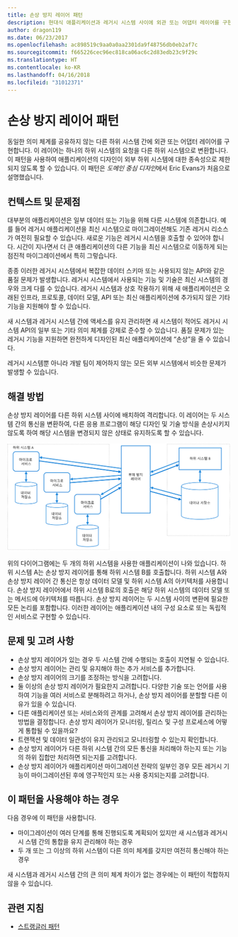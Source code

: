 ```yaml
---
title: 손상 방지 레이어 패턴
description: 현대식 애플리케이션과 레거시 시스템 사이에 외관 또는 어댑터 레이어를 구현합니다.
author: dragon119
ms.date: 06/23/2017
ms.openlocfilehash: ac898519c9aa0a0aa2301da9f48756db0eb2af7c
ms.sourcegitcommit: f665226cec96ec818ca06ac6c2d83edb23c9f29c
ms.translationtype: HT
ms.contentlocale: ko-KR
ms.lasthandoff: 04/16/2018
ms.locfileid: "31012371"
---
```

# <a name="anti-corruption-layer-pattern"></a>손상 방지 레이어 패턴

동일한 의미 체계를 공유하지 않는 다른 하위 시스템 간에 외관 또는 어댑터 레이어를 구현합니다. 이 레이어는 하나의 하위 시스템의 요청을 다른 하위 시스템으로 변환합니다. 이 패턴을 사용하여 애플리케이션의 디자인이 외부 하위 시스템에 대한 종속성으로 제한되지 않도록 할 수 있습니다. 이 패턴은 *도메인 중심 디자인*에서 Eric Evans가 처음으로 설명했습니다.

## <a name="context-and-problem"></a>컨텍스트 및 문제점

대부분의 애플리케이션은 일부 데이터 또는 기능을 위해 다른 시스템에 의존합니다. 예를 들어 레거시 애플리케이션을 최신 시스템으로 마이그레이션해도 기존 레거시 리소스가 여전히 필요할 수 있습니다. 새로운 기능은 레거시 시스템을 호출할 수 있어야 합니다. 시간이 지나면서 더 큰 애플리케이션의 다른 기능을 최신 시스템으로 이동하게 되는 점진적 마이그레이션에서 특히 그렇습니다.

종종 이러한 레거시 시스템에서 복잡한 데이터 스키마 또는 사용되지 않는 API와 같은 품질 문제가 발생합니다. 레거시 시스템에서 사용되는 기능 및 기술은 최신 시스템의 경우와 크게 다를 수 있습니다. 레거시 시스템과 상호 작용하기 위해 새 애플리케이션은 오래된 인프라, 프로토콜, 데이터 모델, API 또는 최신 애플리케이션에 추가되지 않은 기타 기능을 지원해야 할 수 있습니다.

새 시스템과 레거시 시스템 간에 액세스를 유지 관리하면 새 시스템이 적어도 레거시 시스템 API의 일부 또는 기타 의미 체계를 강제로 준수할 수 있습니다. 품질 문제가 있는 레거시 기능을 지원하면 완전하게 디자인된 최신 애플리케이션에 “손상”을 줄 수 있습니다. 

레거시 시스템뿐 아니라 개발 팀이 제어하지 않는 모든 외부 시스템에서 비슷한 문제가 발생할 수 있습니다. 

## <a name="solution"></a>해결 방법

손상 방지 레이어를 다른 하위 시스템 사이에 배치하여 격리합니다. 이 레이어는 두 시스템 간의 통신을 변환하여, 다른 응용 프로그램이 해당 디자인 및 기술 방식을 손상시키지 않도록 하여 해당 시스템을 변경되지 않은 상태로 유지하도록 할 수 있습니다.

![](./_images/anti-corruption-layer.png) 

위의 다이어그램에는 두 개의 하위 시스템을 사용한 애플리케이션이 나와 있습니다. 하위 시스템 A는 손상 방지 레이어를 통해 하위 시스템 B를 호출합니다. 하위 시스템 A와 손상 방지 레이어 간 통신은 항상 데이터 모델 및 하위 시스템 A의 아키텍처를 사용합니다. 손상 방지 레이어에서 하위 시스템 B로의 호출은 해당 하위 시스템의 데이터 모델 또는 메서드에 아키텍처를 따릅니다. 손상 방지 레이어는 두 시스템 사이의 변환에 필요한 모든 논리를 포함합니다. 이러한 레이어는 애플리케이션 내의 구성 요소로 또는 독립적인 서비스로 구현할 수 있습니다.

## <a name="issues-and-considerations"></a>문제 및 고려 사항

- 손상 방지 레이어가 있는 경우 두 시스템 간에 수행되는 호출이 지연될 수 있습니다.
- 손상 방지 레이어는 관리 및 유지해야 하는 추가 서비스를 추가합니다.
- 손상 방지 레이어의 크기를 조정하는 방식을 고려합니다.
- 둘 이상의 손상 방지 레이어가 필요한지 고려합니다. 다양한 기술 또는 언어를 사용하여 기능을 여러 서비스로 분해하려고 하거나, 손상 방지 레이어를 분할할 다른 이유가 있을 수 있습니다.
- 다른 애플리케이션 또는 서비스와의 관계를 고려해서 손상 방지 레이어를 관리하는 방법을 결정합니다. 손상 방지 레이어가 모니터링, 릴리스 및 구성 프로세스에 어떻게 통합될 수 있을까요?
- 트랜잭션 및 데이터 일관성이 유지 관리되고 모니터링할 수 있는지 확인합니다.
- 손상 방지 레이어가 다른 하위 시스템 간의 모든 통신을 처리해야 하는지 또는 기능의 하위 집합만 처리하면 되는지를 고려합니다. 
- 손상 방지 레이어가 애플리케이션 마이그레이션 전략의 일부인 경우 모든 레거시 기능이 마이그레이션된 후에 영구적인지 또는 사용 중지되는지를 고려합니다.

## <a name="when-to-use-this-pattern"></a>이 패턴을 사용해야 하는 경우

다음 경우에 이 패턴을 사용합니다.

- 마이그레이션이 여러 단계를 통해 진행되도록 계획되어 있지만 새 시스템과 레거시시 스템 간의 통합을 유지 관리해야 하는 경우
- 두 개 또는 그 이상의 하위 시스템이 다른 의미 체계를 갖지만 여전히 통신해야 하는 경우 

새 시스템과 레거시 시스템 간의 큰 의미 체계 차이가 없는 경우에는 이 패턴이 적합하지 않을 수 있습니다. 

## <a name="related-guidance"></a>관련 지침

- [스트랭글러 패턴](./strangler.md)
